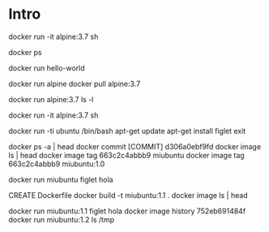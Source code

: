 # Intro

docker run -it alpine:3.7 sh

docker ps

docker run hello-world

docker run alpine
docker pull alpine:3.7

docker run alpine:3.7 ls -l

docker run -it alpine:3.7 sh

<!-- image -->
docker run -ti ubuntu /bin/bash
apt-get update
apt-get install figlet
exit

docker ps -a | head
docker commit [COMMIT] d306a0ebf9fd
docker image ls | head
docker image tag 663c2c4abbb9  miubuntu
docker image tag 663c2c4abbb9  miubuntu:1.0

docker run miubuntu figlet hola

CREATE Dockerfile
docker build -t miubuntu:1.1 .
docker image ls | head

docker run miubuntu:1.1 figlet hola
docker image history 752eb691484f
docker run miubuntu:1.2 ls /tmp

